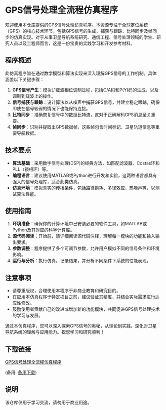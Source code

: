 # GPS信号处理全流程仿真程序

欢迎使用本仓库提供的GPS信号处理仿真程序。本资源专注于全球定位系统（GPS）的核心技术环节，包括GPS信号的生成、捕获与跟踪、比特同步及帧同步的仿真实现。对于从事卫星导航系统研究、通信工程、信号处理领域的学生、研究人员以及工程师而言，这是一份宝贵的实践学习和开发参考材料。

## 程序概述

此仿真程序旨在通过数学模型和算法实现来深入理解GPS信号的工作机制。具体涵盖以下关键步骤：

1. **GPS信号产生**：模拟L1载波相位调制过程，包括C/A码和P(Y)码的生成，以及调制到载波上的操作。
2. **信号捕获与跟踪**：设计算法以从噪声中捕获GPS信号，并建立稳定跟踪，确保即使在信号较弱的情况下也能保持连接。
3. **比特同步**：准确恢复信号中的数据比特流，这对于正确解码GPS消息至关重要。
4. **帧同步**：识别并提取出GPS数据帧，这些帧包含时间标记、卫星轨道信息等重要导航数据。

## 技术要点

- **算法基础**：采用数字信号处理(DSP)的经典方法，如匹配滤波器、Costas环和PLL（锁相环）等。
- **编程语言**：建议使用MATLAB或Python进行开发和实验，这两种语言都具有强大的信号处理库，适合此类仿真。
- **仿真环境**：模拟真实的传播条件，包括路径损耗、多径效应、热噪声等，以测试算法性能。

## 使用指南

1. **环境准备**：确保你的计算环境中已安装必要的软件工具，如MATLAB或Python及其对应的科学计算库。
2. **源代码阅读**：开始前，请详细阅读源代码注释，理解每一模块的功能和输入输出要求。
3. **参数调整**：程序提供了多个可调节参数，允许用户模拟不同的信号条件和环境影响。
4. **运行与分析**：执行仿真，记录结果，并分析不同条件下系统的性能表现。

## 注意事项

- 请尊重版权，合理使用本程序于非商业教育和研究目的。
- 在应用本仿真程序于特定项目之前，建议验证其精度，并结合实际需求进行适应性修改。
- 鼓励使用者贡献自己的改进或增加新的功能模块，共同促进GPS信号处理技术的学习与发展。

通过本仿真程序，您可以深入探索GPS信号的奥秘，从理论到实践，深化对卫星导航系统的理解与应用能力。祝您学习和研究顺利！

## 下载链接
[GPS信号处理全流程仿真程序](https://pan.quark.cn/s/7ae5a43931be) 

(备用: [备用下载](https://pan.baidu.com/s/1e8B8rRyQmqmi_WI9fT4fOA?pwd=1234))

## 说明

该仓库仅用于学习交流，请勿用于商业用途。
